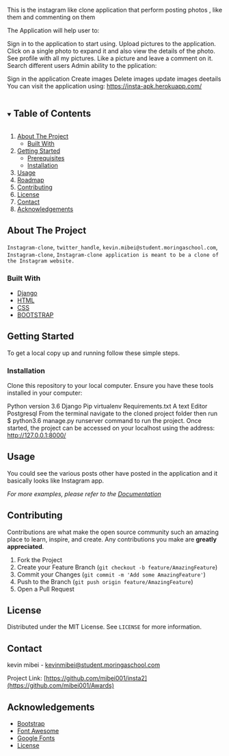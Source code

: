 This is the instagram like clone application that perform posting photos , like them and commenting on them

The Application will help user to:

Sign in to the application to start using.
Upload pictures to the application.
Click on a single photo to expand it and also view the details of the photo.
See profile with all my pictures.
Like a picture and leave a comment on it.
Search different users
Admin ability to the pplication:

Sign in the application
Create images
Delete images
update images deetails
You can visit the application using: https://insta-apk.herokuapp.com/

<!-- TABLE OF CONTENTS -->
<details open="open">
  <summary><h2 style="display: inline-block">Table of Contents</h2></summary>
  <ol>
    <li>
      <a href="#about-the-project">About The Project</a>
      <ul>
        <li><a href="#built-with">Built With</a></li>
      </ul>
    </li>
    <li>
      <a href="#getting-started">Getting Started</a>
      <ul>
        <li><a href="#prerequisites">Prerequisites</a></li>
        <li><a href="#installation">Installation</a></li>
      </ul>
    </li>
    <li><a href="#usage">Usage</a></li>
    <li><a href="#roadmap">Roadmap</a></li>
    <li><a href="#contributing">Contributing</a></li>
    <li><a href="#license">License</a></li>
    <li><a href="#contact">Contact</a></li>
    <li><a href="#acknowledgements">Acknowledgements</a></li>
  </ol>
</details>

## About The Project

`Instagram-clone`, `twitter_handle`, `kevin.mibei@student.moringaschool.com`, `Instagram-clone`, `Instagram-clone application is meant to be a clone of the Instagram website.`

### Built With

- [Django](https://docs.djangoproject.com/en/3.2/)
- [HTML](https://html.com)
- [CSS](https://developer.mozilla.org/en-US/docs/Web/CSS)
- [BOOTSTRAP](https://getbootstrap.com)

<!-- GETTING STARTED -->

## Getting Started

To get a local copy up and running follow these simple steps.

### Installation

Clone this repository to your local computer. Ensure you have these tools installed in your computer:

Python version 3.6
Django
Pip
virtualenv
Requirements.txt
A text Editor
Postgresql
From the terminal navigate to the cloned project folder then run $ python3.6 manage.py runserver command to run the project. Once started, the project can be accessed on your localhost using the address: http://127.0.0.1:8000/

<!-- USAGE EXAMPLES -->

## Usage

<!-- Put GIF here bro! -->

You could see the various posts other have posted in the application and it basically looks like Instagram app.

_For more examples, please refer to the [Documentation](https://example.com)_

<!-- CONTRIBUTING -->

## Contributing

Contributions are what make the open source community such an amazing place to learn, inspire, and create. Any contributions you make are **greatly appreciated**.

1. Fork the Project
2. Create your Feature Branch (`git checkout -b feature/AmazingFeature`)
3. Commit your Changes (`git commit -m 'Add some AmazingFeature'`)
4. Push to the Branch (`git push origin feature/AmazingFeature`)
5. Open a Pull Request

<!-- LICENSE -->

## License

Distributed under the MIT License. See `LICENSE` for more information.

<!-- CONTACT -->

## Contact

kevin mibei - kevinmibei@student.moringaschool.com

Project Link: [https://github.com/mibei001/insta2](https://github.com/mibei001/Awards)

<!-- ACKNOWLEDGEMENTS -->

## Acknowledgements

- [Bootstrap](https://getbootstrap.com)
- [Font Awesome](https://fontawesome.com)
- [Google Fonts](https://fonts.google.com)
- [License](https://choosealicense.com)
